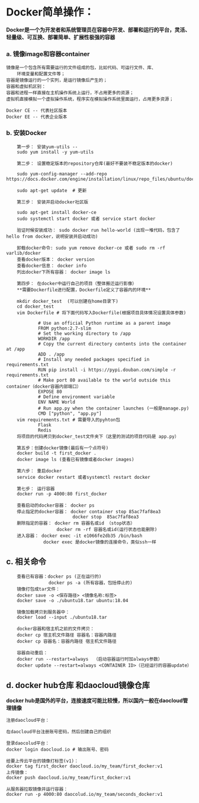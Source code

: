 # Docker简单操作：
**Docker是一个为开发者和系统管理员在容器中开发、部署和运行的平台，灵活、轻量级、可互换、部署简单、扩展性极强的容器**
### a. 镜像image和容器container
	镜像是一个包含所有需要运行的文件组成的包，比如代码、可运行文件、库、
        环境变量和配置文件等；
	容器是镜像运行的一个实列，是运行镜像后产生的；
	容器和虚拟机区别：
	容器和进程一样直接在主机操作系统上运行，不占用更多的资源；
	虚拟机直接模拟一个虚拟操作系统，程序实在模拟操作系统里面运行，占用更多资源；

	Docker CE -- 代表社区版本
	Docker EE -- 代表企业版本

### b. 安装Docker
		第一步： 安装yum-utils -- 
		sudo yum install -y yum-utils 
		
		第二步： 设置稳定版本的repository仓库(最好不要装不稳定版本的docker)
		
		sudo yum-config-manager --add-repo https://docs.docker.com/engine/installation/linux/repo_files/ubuntu/docker.repo
		
		sudo apt-get update  # 更新 
		
		第三步： 安装并启动docker社区版
		
		sudo apt-get install docker-ce
		sudo systemctl start docker 或者 service start docker
		
		验证时候安装成功： sudo docker run hello-world (出现一堆代码，包含了hello from docker，说明安装并启动成功)
		
		卸载docker命令: sudo yum remove docker-ce 或者 sudo rm -rf varlib/docker
		查看docker版本： docker version
		查看docker信息： docker info
		列出docker下所有容器： docker image ls     
		  
		第四步： 在docker中运行自己的项目（整体搬迁运行影像）
		**需要Dockerfile进行配置，Dockerfile定义了容器内的环境**
		
		mkdir docker_test  (可以创建在home目录下)
		cd docker_test
		vim Dockerfile # 将下面代码写入Dockerfile(根据项目具体情况设置具体参数)
				
				# Use an official Python runtime as a parent image
				FROM python:2.7-slim
				# Set the working directory to /app
				WORKDIR /app
				# Copy the current directory contents into the container at /app
				ADD . /app
				# Install any needed packages specified in requirements.txt
				RUN pip install -i https://pypi.douban.com/simple -r requirements.txt
				# Make port 80 available to the world outside this container（docker容器内部端口）
				EXPOSE 80
				# Define environment variable
				ENV NAME World
				# Run app.py when the container launches (一般是manage.py)
				CMD ["python", "app.py"]
		vim requirements.txt # 需要导入的pyhton包
		        Flask
		        Redis
		将项目的代码拷贝到docker_test文件夹下（这里的测试的项目代码是 app.py）
		
		第五步：创建docker镜像(最后有一个点符号)
		docker build -t first_docker .
		docker image ls (查看已有镜像或者docker images)
		
		第六步： 重启docker
		service docker restart 或者systemctl restart docker
		
		第七步： 运行容器
		docker run -p 4000:80 first_docker
		
		查看启动的docker容器： docker ps
		停止指定的docker容器： docker container stop 85ac7faf8ea3
                             docker stop  85ac7faf8ea3
        删除指定的容器： docker rm 容器名或id （stop状态）
                       docker rm -rf 容器名或id(运行状态也能删除) 
        进入容器： docker exec -it e1066fe2db35 /bin/bash 
                  docker exec 是docker镜像的连接命令，类似ssh一样
## c. 相关命令
        查看已有容器：docker ps (正在运行的)
                    docker ps -a (所有容器，包括停止的)
		镜像打包成tar文件：
		docker save -o <保存路径> <镜像名称:标签>
		docker save -o ./ubuntu18.tar ubuntu:18.04
		
		镜像加载拷贝到服务器中：
		docker load --input ./ubuntu18.tar

		docker容器和宿主机之前的文件拷贝：
        docker cp 宿主机文件路径 容器名：容器内路径
        docker cp 容器名：容器内路径 宿主机文件路径

		容器自动重启：
		docker run --restart=always  （启动容器运行时加always参数）
		docker update --restart=always <CONTAINER ID>（已经运行的容器update）
## d. docker hub仓库 和daocloud镜像仓库
**docker hub是国外的平台，连接速度可能比较慢，所以国内一般在daocloud管理镜像**

	注册daocloud平台：
	
	在daocloud平台注册账号密码，然后创建自己的组织
	
	登录daocolud平台：
	docker login daocloud.io # 输出账号、密码
	
	给要上传云平台的镜像打标签(v1)：
	docker tag first_docker daocloud.io/my_team/first_docker:v1
	上传镜像：
	docker push daocloud.io/my_team/first_docker:v1
	
	从服务器拉取镜像并运行容器：
	docker run -p 4000:80 daocolud.io/my_team/seconds_docker:v1